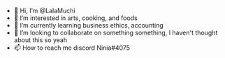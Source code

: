 - 👋 Hi, I’m @LalaMuchi
- 👀 I’m interested in arts, cooking, and foods
- 🌱 I’m currently learning business ethics, accounting
- 💞️ I’m looking to collaborate on something something, I haven't thought about this so yeah
- 📫 How to reach me discord Ninia#4075

<!---
LalaMuchi/LalaMuchi is a ✨ special ✨ repository because its `README.md` (this file) appears on your GitHub profile.
You can click the Preview link to take a look at your changes.
--->
